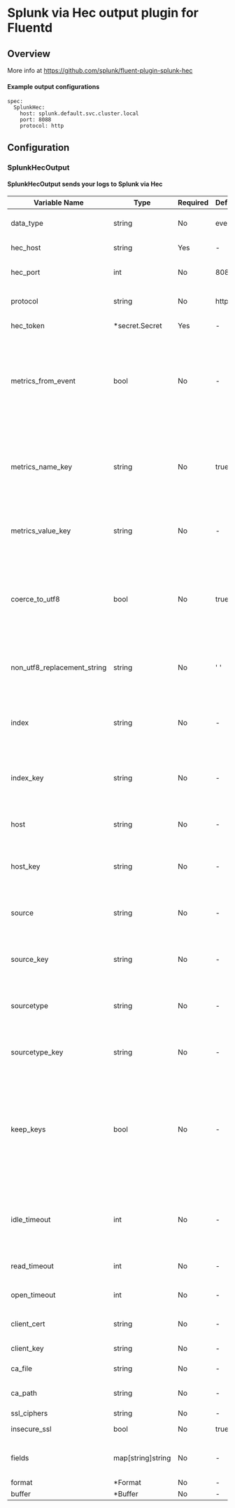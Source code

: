# Splunk via Hec output plugin for Fluentd
## Overview
More info at https://github.com/splunk/fluent-plugin-splunk-hec

 #### Example output configurations
 ```
 spec:
   SplunkHec:
     host: splunk.default.svc.cluster.local
     port: 8088
     protocol: http
 ```

## Configuration
### SplunkHecOutput
#### SplunkHecOutput sends your logs to Splunk via Hec

| Variable Name | Type | Required | Default | Description |
|---|---|---|---|---|
| data_type | string | No |  event | The type of data that will be sent to Sumo Logic, either event or metric <br> |
| hec_host | string | Yes | - | You can specify SplunkHec host by this parameter.<br> |
| hec_port | int | No |  8088 | The port number for the Hec token or the Hec load balancer. <br> |
| protocol | string | No |  https | This is the protocol to use for calling the Hec API. Available values are: http, https. <br> |
| hec_token | *secret.Secret | Yes | - | Identifier for the Hec token.<br>[Secret](./secret.md)<br> |
| metrics_from_event | bool | No | - | When data_type is set to "metric", the ingest API will treat every key-value pair in the input event as a metric name-value pair. Set metrics_from_event to false to disable this behavior and use metric_name_key and metric_value_key to define metrics. (Default:true)<br> |
| metrics_name_key | string | No |  true | Field name that contains the metric name. This parameter only works in conjunction with the metrics_from_event parameter. When this prameter is set, the metrics_from_event parameter is automatically set to false. <br> |
| metrics_value_key | string | No | - | Field name that contains the metric value, this parameter is required when metric_name_key is configured.<br> |
| coerce_to_utf8 | bool | No |  true | Indicates whether to allow non-UTF-8 characters in user logs. If set to true, any non-UTF-8 character is replaced by the string specified in non_utf8_replacement_string. If set to false, the Ingest API errors out any non-UTF-8 characters. .<br> |
| non_utf8_replacement_string | string | No |  ' ' | If coerce_to_utf8 is set to true, any non-UTF-8 character is replaced by the string you specify in this parameter. .<br> |
| index | string | No | - | Identifier for the Splunk index to be used for indexing events. If this parameter is not set, the indexer is chosen by HEC. Cannot set both index and index_key parameters at the same time.<br> |
| index_key | string | No | - | The field name that contains the Splunk index name. Cannot set both index and index_key parameters at the same time.<br> |
| host | string | No | - | The host location for events. Cannot set both host and host_key parameters at the same time. (Default:hostname)<br> |
| host_key | string | No | - | Key for the host location. Cannot set both host and host_key parameters at the same time.<br> |
| source | string | No | - | The source field for events. If this parameter is not set, the source will be decided by HEC. Cannot set both source and source_key parameters at the same time.<br> |
| source_key | string | No | - | Field name to contain source. Cannot set both source and source_key parameters at the same time.<br> |
| sourcetype | string | No | - | The sourcetype field for events. When not set, the sourcetype is decided by HEC. Cannot set both source and source_key parameters at the same time.<br> |
| sourcetype_key | string | No | - | Field name that contains the sourcetype. Cannot set both source and source_key parameters at the same time.<br> |
| keep_keys | bool | No | - | By default, all the fields used by the *_key parameters are removed from the original input events. To change this behavior, set this parameter to true. This parameter is set to false by default. When set to true, all fields defined in index_key, host_key, source_key, sourcetype_key, metric_name_key, and metric_value_key are saved in the original event.<br> |
| idle_timeout | int | No | - | If a connection has not been used for this number of seconds it will automatically be reset upon the next use to avoid attempting to send to a closed connection. nil means no timeout.<br> |
| read_timeout | int | No | - | The amount of time allowed between reading two chunks from the socket.<br> |
| open_timeout | int | No | - | The amount of time to wait for a connection to be opened.<br> |
| client_cert | string | No | - | The path to a file containing a PEM-format CA certificate for this client.<br> |
| client_key | string | No | - | The private key for this client.'<br> |
| ca_file | string | No | - | The path to a file containing a PEM-format CA certificate.<br> |
| ca_path | string | No | - | The path to a directory containing CA certificates in PEM format.<br> |
| ssl_ciphers | string | No | - | List of SSL ciphers allowed.<br> |
| insecure_ssl | bool | No | true | Indicates if insecure SSL connection is allowed <br> |
| fields | map[string]string | No | - | In this case, parameters inside <fields> are used as indexed fields and removed from the original input events<br> |
| format | *Format | No | - | [Format](./format.md)<br> |
| buffer | *Buffer | No | - | [Buffer](./buffer.md)<br> |
